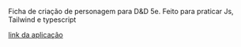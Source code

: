 Ficha de criação de personagem para D&D 5e. Feito para praticar Js, Tailwind e typescript

[link da aplicação](https://ficha-de-personagem5e.vercel.app/)

